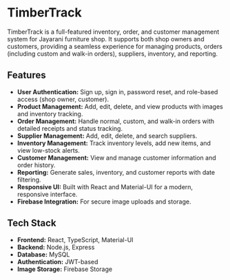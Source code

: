 # TimberTrack

TimberTrack is a full-featured inventory, order, and customer management system for Jayarani furniture shop. It supports both shop owners and customers, providing a seamless experience for managing products, orders (including custom and walk-in orders), suppliers, inventory, and reporting.

## Features

- **User Authentication:** Sign up, sign in, password reset, and role-based access (shop owner, customer).
- **Product Management:** Add, edit, delete, and view products with images and inventory tracking.
- **Order Management:** Handle normal, custom, and walk-in orders with detailed receipts and status tracking.
- **Supplier Management:** Add, edit, delete, and search suppliers.
- **Inventory Management:** Track inventory levels, add new items, and view low-stock alerts.
- **Customer Management:** View and manage customer information and order history.
- **Reporting:** Generate sales, inventory, and customer reports with date filtering.
- **Responsive UI:** Built with React and Material-UI for a modern, responsive interface.
- **Firebase Integration:** For secure image uploads and storage.

## Tech Stack

- **Frontend:** React, TypeScript, Material-UI
- **Backend:** Node.js, Express
- **Database:** MySQL
- **Authentication:** JWT-based
- **Image Storage:** Firebase Storage
